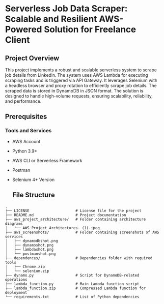 # Serverless Job Data Scraper: Scalable and Resilient AWS-Powered Solution for Freelance Client

## Project Overview
This project implements a robust and scalable serverless system to scrape job details from LinkedIn. The system uses AWS Lambda for executing scraping tasks and is triggered via API Gateway. It leverages Selenium with a headless browser and proxy rotation to efficiently scrape job details. The scraped data is stored in DynamoDB in JSON format.
The solution is designed to handle high-volume requests, ensuring scalability, reliability, and performance.

## Prerequisites
### Tools and Services
- AWS Account
- Python 3.9+
- AWS CLI or Serverless Framework
- Postman
- Selenium 4+ Version

  ## File Structure

```plaintext
.
├── LICENSE                     # License file for the project
├── README.md                   # Project documentation
├── aws_project_architecture/   # Folder containing architecture diagrams
│   └── AWS_Project_Architectures. (1).jpeg
├── aws_screenshots/            # Folder containing screenshots of AWS services
│   ├── dynamodbshot.png
│   ├── dynamoshot.png
│   ├── lambdashot.png
│   └── postmanshot.png
├── dependences/                # Dependencies folder with required tools
│   ├── Chrome.zip
│   └── selenium.zip
├── dynamo.py                   # Script for DynamoDB-related operations
├── lambda_function.py          # Main Lambda function script
├── lambda_function.zip         # Compressed Lambda function for deployment
└── requirements.txt            # List of Python dependencies 
```
